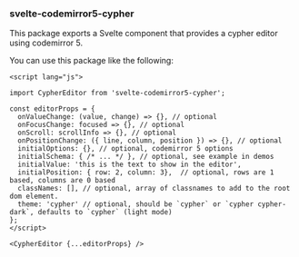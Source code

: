 ### svelte-codemirror5-cypher

This package exports a Svelte component that provides a cypher editor using codemirror 5.

You can use this package like the following:

```
<script lang="js">

import CypherEditor from 'svelte-codemirror5-cypher';

const editorProps = {
  onValueChange: (value, change) => {}, // optional
  onFocusChange: focused => {}, // optional
  onScroll: scrollInfo => {}, // optional
  onPositionChange: ({ line, column, position }) => {}, // optional
  initialOptions: {}, // optional, codemirror 5 options
  initialSchema: { /* ... */ }, // optional, see example in demos
  initialValue: 'this is the text to show in the editor',
  initialPosition: { row: 2, column: 3},  // optional, rows are 1 based, columns are 0 based
  classNames: [], // optional, array of classnames to add to the root dom element.
  theme: 'cypher' // optional, should be `cypher` or `cypher cypher-dark`, defaults to `cypher` (light mode)
};
</script>

<CypherEditor {...editorProps} />
```
